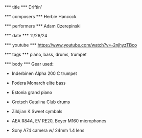 *** title ***
Driftin'

*** composers ***
Herbie Hancock

*** performers ***
Adam Czerepinski

*** date ***
11/28/24

*** youtube ***
https://www.youtube.com/watch?v=-2njhyzTBco

*** tags ***
piano, bass, drums, trumpet

*** body ***
Gear used:

- Inderbinen Alpha 200 C trumpet

- Fodera Monarch elite bass

- Estonia grand piano

- Gretsch Catalina Club drums

- Zildjian K Sweet cymbals

- AEA R84A, EV RE20, Beyer M160 microphones

- Sony A74 camera w/ 24mm 1.4 lens
